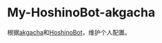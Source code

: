 # My-HoshinoBot-akgacha

根据[akgacha](https://github.com/xulai1001/akgacha)和[HoshinoBot](https://github.com/Ice-Cirno/HoshinoBot)，维护个人配置。

